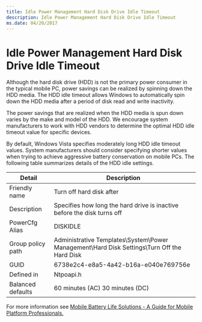 ```yaml
---
title: Idle Power Management Hard Disk Drive Idle Timeout
description: Idle Power Management Hard Disk Drive Idle Timeout
ms.date: 04/20/2017
---
```


# Idle Power Management Hard Disk Drive Idle Timeout

Although the hard disk drive (HDD) is not the primary power consumer in the typical mobile PC, power savings can be realized by spinning down the HDD media. The HDD idle timeout allows Windows to automatically spin down the HDD media after a period of disk read and write inactivity.

The power savings that are realized when the HDD media is spun down varies by the make and model of the HDD. We encourage system manufacturers to work with HDD vendors to determine the optimal HDD idle timeout value for specific devices.

By default, Windows Vista specifies moderately long HDD idle timeout values. System manufacturers should consider specifying shorter values when trying to achieve aggressive battery conservation on mobile PCs. The following table summarizes details of the HDD idle settings.

| Detail | Description |
| ------ | ----------- |
| Friendly name     | Turn off hard disk after |
| Description       | Specifies how long the hard drive is inactive before the disk turns off |
| PowerCfg Alias    | DISKIDLE |
| Group policy path | Administrative Templates\System\Power Management\Hard Disk Settings\Turn Off the Hard Disk |
| GUID              | 6738e2c4-e8a5-4a42-b16a-e040e769756e |
| Defined in        | Ntpoapi.h |
| Balanced defaults | 60 minutes (AC) 30 minutes (DC) |

For more information see [Mobile Battery Life Solutions - A Guide for Mobile Platform Professionals.](https://go.microsoft.com/fwlink/p/?linkid=144534)
